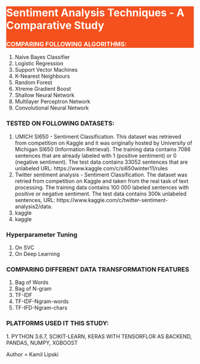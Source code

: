 <!DOCTYPE html>
<html lang="en">

<body>
<div style="background-color: #f4511e;color: #ffffff;">

  <h1>Sentiment Analysis Techniques - A Comparative Study</h1>
  <h3>COMPARING FOLLOWING ALGORITHMS:</h3>
</div>
<ol>
  <li>Naive Bayes Classifier</li>
  <li>Logistic Regression </li>  
  <li>Support Vector Machines </li>
  <li>K-Nearest Neighbours</li>
  <li>Random Forest</li>
  <li>Xtreme Gradient Boost </li>  
  <li>Shallow Neural Network </li>
  <li>Multilayer Perceptron Network </li>    
  <li>Convolutional Neural Network </li>
</ol>
</div>
<div>  
<h3>TESTED ON FOLLOWING DATASETS:</h3>
<ol>
  <li>UMICH SI650 - Sentiment Classification. 
  This dataset was retrieved from competition on Kaggle and it was originally hosted by University of Michigan SI650 (Information
  Retrieval). The training data contains 7086 sentences that are already labeled with 1    (positive sentiment) or 0 (negative sentiment). 
  The test data contains 33052 sentences that are unlabeled URL: https://www.kaggle.com/c/si650winter11/rules</li>
  
  <li>Twitter sentiment analysis - Sentiment Classification. The dataset was retried from competition on Kaggle and taken from the real task 
  of text processing. The training data contains 100 000 labeled sentences with positive or negative sentiment. The test data contains 
  300k unlabeled sentences, URL: https://www.kaggle.com/c/twitter-sentiment-analysis2/data. </li>
  
  <li>kaggle</li>
  <li>kaggle</li>
</ol>
</div>
<div>
<h3>Hyperparameter Tuning </h3>
<ol>
    <li>On SVC</li>
<li>On Deep Learning</li>
</ol>
</div>
<div>
<h3>COMPARING DIFFERENT DATA TRANSFORMATION FEATURES</h3>
<ol>
    <li>Bag of Words</li>
    <li>Bag of N-gram</li>
    <li>TF-IDF</li>
    <li>TF-IDF-Ngram-words</li>
    <li>TF-IFD-Ngram-chars</li>
</ol>
</div>
<div>
<h3>PLATFORMS USED IT THIS STUDY:</h3>
  <p>1. PYTHON 3.6.7, SCIKIT-LEARN, KERAS WITH TENSORFLOR AS BACKEND, PANDAS, NUMPY, XGBOOST</p>
</div>
</body>
<footer>
Author = Kamil Lipski
</footer>
</html>